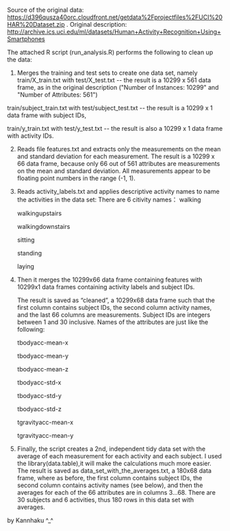 Source of the original data: https://d396qusza40orc.cloudfront.net/getdata%2Fprojectfiles%2FUCI%20HAR%20Dataset.zip . Original description: http://archive.ics.uci.edu/ml/datasets/Human+Activity+Recognition+Using+Smartphones

The attached R script (run_analysis.R) performs the following to clean up the data:

1. Merges the training and test sets to create one data set, namely
train/X_train.txt with test/X_test.txt -- the result is a 10299 x 561 data frame, as in the original description ("Number of Instances: 10299" and "Number of Attributes: 561")

train/subject_train.txt with test/subject_test.txt -- the result is a 10299 x 1 data frame with subject IDs,

train/y_train.txt with test/y_test.txt -- the result is also a 10299 x 1 data frame with activity IDs.

2. Reads file features.txt and extracts only the measurements on the mean and standard deviation for each measurement.
The result is a 10299 x 66 data frame, because only 66 out of 561 attributes are measurements on the mean and standard deviation. All measurements appear to be floating point numbers in the range (-1, 1).

3. Reads activity_labels.txt and applies descriptive activity names to name the activities in the data set:
   There are 6 citivity names：
   walking

   walkingupstairs

   walkingdownstairs

   sitting

   standing

   laying

4. Then it merges the 10299x66 data frame containing features with 10299x1 data frames containing activity labels and subject IDs.

   The result is saved as “cleaned”, a 10299x68 data frame such that the first column contains subject IDs, the second column activity names, and the last 66 columns are measurements. Subject IDs are integers between 1 and 30 inclusive. Names of the attributes are just like the following:

   tbodyacc-mean-x

   tbodyacc-mean-y

   tbodyacc-mean-z

   tbodyacc-std-x

   tbodyacc-std-y

   tbodyacc-std-z

   tgravityacc-mean-x

   tgravityacc-mean-y

5. Finally, the script creates a 2nd, independent tidy data set with the average of each measurement for each activity and each subject.
   I used the library(data.table),it will make the calculations much more easier.
   The result is saved as data_set_with_the_averages.txt, a 180x68 data frame, where as before, the first column contains subject IDs, the second column contains activity names (see below), and then the averages for each of the 66 attributes are in columns 3...68. There are 30 subjects and 6 activities, thus 180 rows in this data set with averages.
   
   
by Kannhaku ^_^
